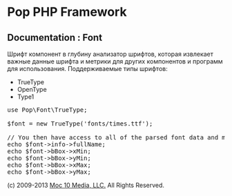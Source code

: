 Pop PHP Framework
=================

Documentation : Font
--------------------

Шрифт компонент в глубину анализатор шрифтов, которая извлекает важные данные шрифта и метрики для других компонентов и программ для использования. Поддерживаемые типы шрифтов:

* TrueType
* OpenType
* Type1

<pre>
use Pop\Font\TrueType;

$font = new TrueType('fonts/times.ttf');

// You then have access to all of the parsed font data and metrics.
echo $font->info->fullName;
echo $font->bBox->xMin;
echo $font->bBox->yMin;
echo $font->bBox->xMax;
echo $font->bBox->yMax;
</pre>

(c) 2009-2013 [Moc 10 Media, LLC.](http://www.moc10media.com) All Rights Reserved.
